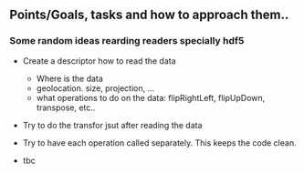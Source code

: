 ## Points/Goals, tasks and how to approach them..

### Some random ideas rearding readers specially hdf5

- Create a descriptor how to read the data
   - Where is the data
   - geolocation. size, projection, ...
   - what operations to do on the data: flipRightLeft, flipUpDown, transpose, etc..  

- Try to do the transfor jsut after reading the data
- Try to have each operation called separately. This keeps the code clean.
- tbc 


